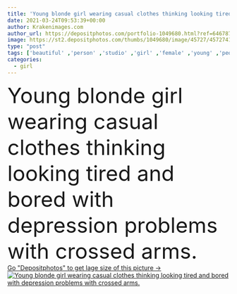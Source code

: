 ```yaml
---
title: 'Young blonde girl wearing casual clothes thinking looking tired and bored with depression problems with crossed arms. '
date: 2021-03-24T09:53:39+00:00
author: Krakenimages.com
author_url: https://depositphotos.com/portfolio-1049680.html?ref=64678756
image: https://st2.depositphotos.com/thumbs/1049680/image/45727/457274194/api_thumb_450.jpg?forcejpeg=true
type: "post"
tags: ['beautiful' ,'person' ,'studio' ,'girl' ,'female' ,'young' ,'people' ,'portrait' ,'caucasian' ,'head' ,'face' ,'style' ,'sleepy' ,'hand' ,'fashion' ,'cool' ,'expression' ,'sleep' ,'tired' ,'stylish' ,'woman' ,'lifestyle' ,'arm' ,'stress' ,'looking' ,'blonde' ,'problem' ,'clothes' ,'thinking' ,'attractive' ,'casual' ,'depression' ,'standing' ,'boredom' ,'sad' ,'upset' ,'bored' ,'silly' ,'depressed' ,'arms' ,'fashionable' ,'dull' ,'crossed' ,'lazy' ,'unhappy' ,'annoyed' ,'boring' ,'tedious' ]
categories: 
  - girl
---
```

<div aling="center">
            <font size="60"> Young blonde girl wearing casual clothes thinking looking tired and bored with depression problems with crossed arms.</font>   
</div>
<div>
    <a href='https://st2.depositphotos.com/thumbs/1049680/image/45727/457274194/api_thumb_450.jpg?forcejpeg=true?ref=64678756' target=_blank > Go "Depositphotos" to get lage size of this picture ->
        <img href='https://st2.depositphotos.com/thumbs/1049680/image/45727/457274194/api_thumb_450.jpg?forcejpeg=true?ref=64678756' src='https://st2.depositphotos.com/1049680/45727/i/950/depositphotos_457274194-stock-photo-young-blonde-girl-wearing-casual.jpg?forcejpeg=true' alt='Young blonde girl wearing casual clothes thinking looking tired and bored with depression problems with crossed arms.' >
    </a>
</div>
